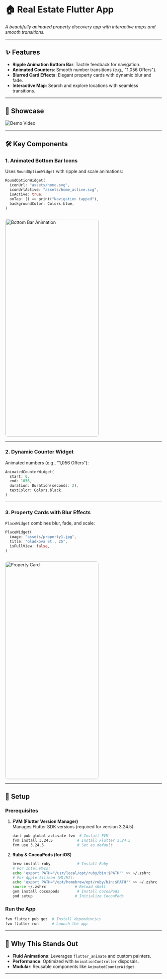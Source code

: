 # 🏠 Real Estate Flutter App
*A beautifully animated property discovery app with interactive maps and smooth transitions.*

---

## ✨ Features
- **Ripple Animation Bottom Bar**: Tactile feedback for navigation.
- **Animated Counters**: Smooth number transitions (e.g., "1,056 Offers").
- **Blurred Card Effects**: Elegant property cards with dynamic blur and fade.
- **Interactive Map**: Search and explore locations with seamless transitions.

---

## 🎥 Showcase
![Demo Video](estate_gif/estate.gif)

---

## 🛠 Key Components

### 1. **Animated Bottom Bar Icons**
Uses `RoundOptionWidget` with ripple and scale animations:
```dart
RoundOptionWidget(
  iconUrl: "assets/home.svg",
  iconUrlActive: "assets/home_active.svg",
  isActive: true,
  onTap: () => print("Navigation tapped"),
  backgroundColor: Colors.blue,
)
```
<div> <img src="screenshots/bottom_bar_screenshot.png" width="300" height="700" alt="Bottom Bar Animation" style="border-radius:8px;border:1px solid #eee;margin-top:12px;"> </div>

---

### 2. **Dynamic Counter Widget**
Animated numbers (e.g., "1,056 Offers"):
```dart
AnimatedCounterWidget(
  start: 0,
  end: 1056,
  duration: Duration(seconds: 2),
  textColor: Colors.black,
)
```

---

### 3. **Property Cards with Blur Effects**
`PlaceWidget` combines blur, fade, and scale:
```dart
PlaceWidget(
  image: "assets/property1.jpg",
  title: "Gladkova St., 25",
  isFullView: false,
)
```
<div> <img src="screenshots/place_screenshot.png" width="300" height="700" alt="Property Card" style="border-radius:8px;box-shadow:0 2px 4px rgba(0,0,0,0.1);margin-top:12px;"> </div>


---

## 🚀 Setup

### Prerequisites
1. **FVM (Flutter Version Manager)**  
   Manages Flutter SDK versions (required for version 3.24.5):
   ```bash
   dart pub global activate fvm  # Install FVM
   fvm install 3.24.5           # Install Flutter 3.24.5
   fvm use 3.24.5               # Set as default
   ```  

2. **Ruby & CocoaPods (for iOS)**
   ```bash
   brew install ruby            # Install Ruby
   # For Intel Macs:
   echo 'export PATH="/usr/local/opt/ruby/bin:$PATH"' >> ~/.zshrc
   # For Apple Silicon (M1/M2):
   echo 'export PATH="/opt/homebrew/opt/ruby/bin:$PATH"' >> ~/.zshrc
   source ~/.zshrc             # Reload shell
   gem install cocoapods        # Install CocoaPods
   pod setup                   # Initialize CocoaPods
   ```  

### Run the App
```bash
fvm flutter pub get  # Install dependencies
fvm flutter run      # Launch the app
```  

---

## 🌟 Why This Stands Out
- **Fluid Animations**: Leverages `flutter_animate` and custom painters.
- **Performance**: Optimized with `AnimationController` disposals.
- **Modular**: Reusable components like `AnimatedCounterWidget`.

---